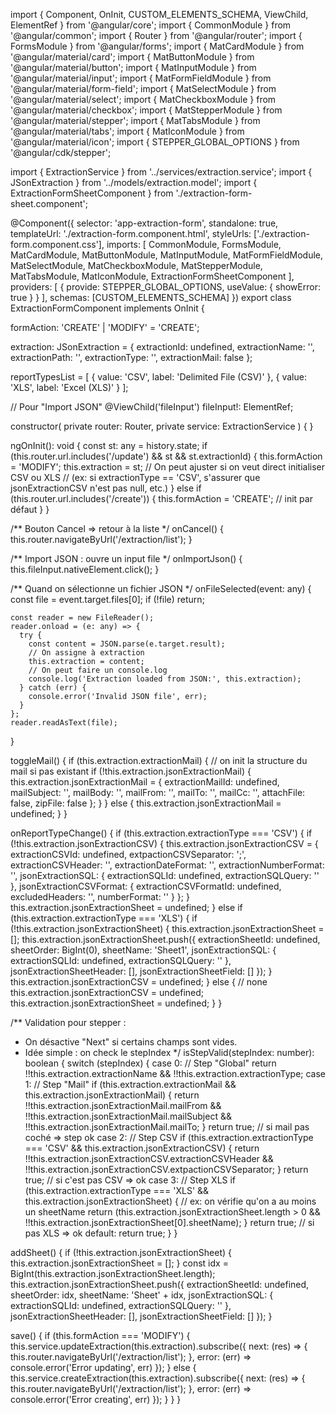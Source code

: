 import { Component, OnInit, CUSTOM_ELEMENTS_SCHEMA, ViewChild, ElementRef } from '@angular/core';
import { CommonModule } from '@angular/common';
import { Router } from '@angular/router';
import { FormsModule } from '@angular/forms';
import { MatCardModule } from '@angular/material/card';
import { MatButtonModule } from '@angular/material/button';
import { MatInputModule } from '@angular/material/input';
import { MatFormFieldModule } from '@angular/material/form-field';
import { MatSelectModule } from '@angular/material/select';
import { MatCheckboxModule } from '@angular/material/checkbox';
import { MatStepperModule } from '@angular/material/stepper';
import { MatTabsModule } from '@angular/material/tabs';
import { MatIconModule } from '@angular/material/icon';
import { STEPPER_GLOBAL_OPTIONS } from '@angular/cdk/stepper';

import { ExtractionService } from '../services/extraction.service';
import { JSonExtraction } from '../models/extraction.model';
import { ExtractionFormSheetComponent } from './extraction-form-sheet.component';

@Component({
  selector: 'app-extraction-form',
  standalone: true,
  templateUrl: './extraction-form.component.html',
  styleUrls: ['./extraction-form.component.css'],
  imports: [
    CommonModule,
    FormsModule,
    MatCardModule,
    MatButtonModule,
    MatInputModule,
    MatFormFieldModule,
    MatSelectModule,
    MatCheckboxModule,
    MatStepperModule,
    MatTabsModule,
    MatIconModule,
    ExtractionFormSheetComponent
  ],
  providers: [
    {
      provide: STEPPER_GLOBAL_OPTIONS,
      useValue: { showError: true }
    }
  ],
  schemas: [CUSTOM_ELEMENTS_SCHEMA]
})
export class ExtractionFormComponent implements OnInit {

  formAction: 'CREATE' | 'MODIFY' = 'CREATE';

  extraction: JSonExtraction = {
    extractionId: undefined,
    extractionName: '',
    extractionPath: '',
    extractionType: '',
    extractionMail: false
  };

  reportTypesList = [
    { value: 'CSV', label: 'Delimited File (CSV)' },
    { value: 'XLS', label: 'Excel (XLS)' }
  ];

  // Pour "Import JSON"
  @ViewChild('fileInput') fileInput!: ElementRef<HTMLInputElement>;

  constructor(
    private router: Router,
    private service: ExtractionService
  ) { }

  ngOnInit(): void {
    const st: any = history.state;
    if (this.router.url.includes('/update') && st && st.extractionId) {
      this.formAction = 'MODIFY';
      this.extraction = st;
      // On peut ajuster si on veut direct initialiser CSV ou XLS 
      // (ex: si extractionType == 'CSV', s'assurer que jsonExtractionCSV n'est pas null, etc.)
    } else if (this.router.url.includes('/create')) {
      this.formAction = 'CREATE';
      // init par défaut
    }
  }

  /** Bouton Cancel => retour à la liste */
  onCancel() {
    this.router.navigateByUrl('/extraction/list');
  }

  /** Import JSON : ouvre un input file */
  onImportJson() {
    this.fileInput.nativeElement.click();
  }

  /** Quand on sélectionne un fichier JSON */
  onFileSelected(event: any) {
    const file = event.target.files[0];
    if (!file) return;

    const reader = new FileReader();
    reader.onload = (e: any) => {
      try {
        const content = JSON.parse(e.target.result);
        // On assigne à extraction
        this.extraction = content;
        // On peut faire un console.log
        console.log('Extraction loaded from JSON:', this.extraction);
      } catch (err) {
        console.error('Invalid JSON file', err);
      }
    };
    reader.readAsText(file);
  }

  toggleMail() {
    if (this.extraction.extractionMail) {
      // on init la structure du mail si pas existant
      if (!this.extraction.jsonExtractionMail) {
        this.extraction.jsonExtractionMail = {
          extractionMailId: undefined,
          mailSubject: '',
          mailBody: '',
          mailFrom: '',
          mailTo: '',
          mailCc: '',
          attachFile: false,
          zipFile: false
        };
      }
    } else {
      this.extraction.jsonExtractionMail = undefined;
    }
  }

  onReportTypeChange() {
    if (this.extraction.extractionType === 'CSV') {
      if (!this.extraction.jsonExtractionCSV) {
        this.extraction.jsonExtractionCSV = {
          extractionCSVId: undefined,
          extpactionCSVSeparator: ';',
          extractionCSVHeader: '',
          extractionDateFormat: '',
          extractionNumberFormat: '',
          jsonExtractionSQL: {
            extractionSQLId: undefined,
            extractionSQLQuery: ''
          },
          jsonExtractionCSVFormat: {
            extractionCSVFormatId: undefined,
            excludedHeaders: '',
            numberFormat: ''
          }
        };
      }
      this.extraction.jsonExtractionSheet = undefined;
    } else if (this.extraction.extractionType === 'XLS') {
      if (!this.extraction.jsonExtractionSheet) {
        this.extraction.jsonExtractionSheet = [];
        this.extraction.jsonExtractionSheet.push({
          extractionSheetId: undefined,
          sheetOrder: BigInt(0),
          sheetName: 'Sheet1',
          jsonExtractionSQL: {
            extractionSQLId: undefined,
            extractionSQLQuery: ''
          },
          jsonExtractionSheetHeader: [],
          jsonExtractionSheetField: []
        });
      }
      this.extraction.jsonExtractionCSV = undefined;
    } else {
      // none
      this.extraction.jsonExtractionCSV = undefined;
      this.extraction.jsonExtractionSheet = undefined;
    }
  }

  /** Validation pour stepper : 
   * On désactive "Next" si certains champs sont vides. 
   * Idée simple : on check le stepIndex 
   */
  isStepValid(stepIndex: number): boolean {
    switch (stepIndex) {
      case 0: // Step "Global"
        return !!this.extraction.extractionName && !!this.extraction.extractionType;
      case 1: // Step "Mail" 
        if (this.extraction.extractionMail && this.extraction.jsonExtractionMail) {
          return !!this.extraction.jsonExtractionMail.mailFrom &&
                 !!this.extraction.jsonExtractionMail.mailSubject &&
                 !!this.extraction.jsonExtractionMail.mailTo;
        }
        return true; // si mail pas coché => step ok
      case 2: // Step CSV
        if (this.extraction.extractionType === 'CSV' && this.extraction.jsonExtractionCSV) {
          return !!this.extraction.jsonExtractionCSV.extractionCSVHeader && 
                 !!this.extraction.jsonExtractionCSV.extpactionCSVSeparator;
        }
        return true; // si c'est pas CSV => ok
      case 3: // Step XLS
        if (this.extraction.extractionType === 'XLS' && this.extraction.jsonExtractionSheet) {
          // ex: on vérifie qu'on a au moins un sheetName
          return (this.extraction.jsonExtractionSheet.length > 0 &&
                  !!this.extraction.jsonExtractionSheet[0].sheetName);
        }
        return true; // si pas XLS => ok
      default:
        return true;
    }
  }

  addSheet() {
    if (!this.extraction.jsonExtractionSheet) {
      this.extraction.jsonExtractionSheet = [];
    }
    const idx = BigInt(this.extraction.jsonExtractionSheet.length);
    this.extraction.jsonExtractionSheet.push({
      extractionSheetId: undefined,
      sheetOrder: idx,
      sheetName: 'Sheet' + idx,
      jsonExtractionSQL: {
        extractionSQLId: undefined,
        extractionSQLQuery: ''
      },
      jsonExtractionSheetHeader: [],
      jsonExtractionSheetField: []
    });
  }

  save() {
    if (this.formAction === 'MODIFY') {
      this.service.updateExtraction(this.extraction).subscribe({
        next: (res) => {
          this.router.navigateByUrl('/extraction/list');
        },
        error: (err) => console.error('Error updating', err)
      });
    } else {
      this.service.createExtraction(this.extraction).subscribe({
        next: (res) => {
          this.router.navigateByUrl('/extraction/list');
        },
        error: (err) => console.error('Error creating', err)
      });
    }
  }
}
